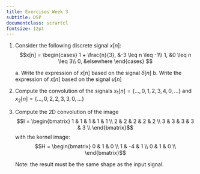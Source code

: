 ```yaml
---
title: Exercises Week 3
subtitle: DSP
documentclass: scrartcl
fontsize: 12pt
---
```



1. Consider the following discrete signal $x[n]$:
    $$x[n] = 
    \begin{cases}
    1 + \frac{n}{3}, &-3 \leq n \leq -1\\
    1, &0 \leq n \leq 3\\
    0, &elsewhere
    \end{cases}
    $$

    a. Write the expression of $x[n]$ based on the signal $\delta[n]$
    b. Write the expression of $x[n]$ based on the signal $u[n]$


2. Compute the convolution of the signals 
$x_1[n] = \{ ...,0,1,2,3,4,0,...\}$ and $x_2[n] = \{...,0,2,2,3,3,0,...\}$


3. Compute the 2D convolution of the image 
	$$I = \begin{bmatrix}
    1 & 1 & 1 & 1 & 1 \\
    2 & 2 & 2 & 2 & 2 \\ 
    3 & 3 & 3 & 3 & 3 \\ 
    \end{bmatrix}$$
	with the kernel image:
	$$H = \begin{bmatrix}
    0 & 1 & 0 \\
    1 & -4 & 1 \\
    0 & 1 & 0 \\
    \end{bmatrix}$$

	Note: the result must be the same shape as the input signal.